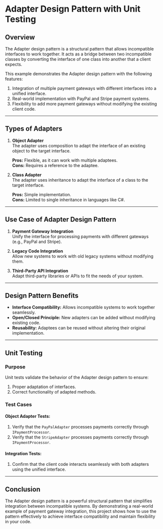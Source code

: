 ﻿# Adapter Design Pattern with Unit Testing

## Overview
The Adapter design pattern is a structural pattern that allows incompatible interfaces to work together. It acts as a bridge between two incompatible classes by converting the interface of one class into another that a client expects.

This example demonstrates the Adapter design pattern with the following features:
1. Integration of multiple payment gateways with different interfaces into a unified interface.
2. Real-world implementation with PayPal and Stripe payment systems.
3. Flexibility to add more payment gateways without modifying the existing client code.

---

## Types of Adapters
1. **Object Adapter**  
   The adapter uses composition to adapt the interface of an existing object to the target interface.

   **Pros:** Flexible, as it can work with multiple adaptees.  
   **Cons:** Requires a reference to the adaptee.

2. **Class Adapter**  
   The adapter uses inheritance to adapt the interface of a class to the target interface.

   **Pros:** Simple implementation.  
   **Cons:** Limited to single inheritance in languages like C#.

---

## Use Case of Adapter Design Pattern
1. **Payment Gateway Integration**  
   Unify the interface for processing payments with different gateways (e.g., PayPal and Stripe).

2. **Legacy Code Integration**  
   Allow new systems to work with old legacy systems without modifying them.

3. **Third-Party API Integration**  
   Adapt third-party libraries or APIs to fit the needs of your system.

---

## Design Pattern Benefits
- **Interface Compatibility:** Allows incompatible systems to work together seamlessly.  
- **Open/Closed Principle:** New adapters can be added without modifying existing code.  
- **Reusability:** Adaptees can be reused without altering their original implementation.  

---

## Unit Testing

### Purpose
Unit tests validate the behavior of the Adapter design pattern to ensure:
1. Proper adaptation of interfaces.
2. Correct functionality of adapted methods.

### Test Cases
#### Object Adapter Tests:
1. Verify that the `PayPalAdapter` processes payments correctly through `IPaymentProcessor`.
2. Verify that the `StripeAdapter` processes payments correctly through `IPaymentProcessor`.

#### Integration Tests:
1. Confirm that the client code interacts seamlessly with both adapters using the unified interface.

---

## Conclusion
The Adapter design pattern is a powerful structural pattern that simplifies integration between incompatible systems. By demonstrating a real-world example of payment gateway integration, this project shows how to use the pattern effectively to achieve interface compatibility and maintain flexibility in your code.
